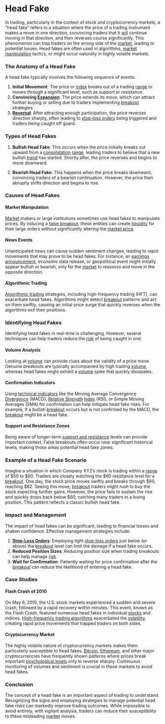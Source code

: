 # Head Fake

In trading, particularly in the context of stock and cryptocurrency markets, a "head fake" refers to a situation where the price of a trading instrument makes a move in one direction, convincing traders that it [will](../w/will.md) continue moving in that direction, and then reverses course significantly. This phenomenon can trap traders on the wrong side of the [market](../m/market.md), leading to potential losses. Head fakes are often used in algorithms, [market manipulation](../m/market_manipulation.md) tactics, or might occur naturally in highly volatile markets.

### The Anatomy of a Head Fake

A head fake typically involves the following sequence of events:

1. **Initial Movement**: The price or [index](../i/index.md) breaks out of a trading [range](../r/range.md) or moves through a significant level, such as support or resistance.
2. **Convincing [Expansion](../e/expansion.md)**: The price extends its move, which can attract further buying or selling due to traders implementing [breakout](../b/breakout.md) strategies.
3. **[Reversal](../r/reversal.md)**: After attracting enough participation, the price reverses direction sharply, often leading to [stop-loss orders](../s/stop-loss_orders.md) being triggered and traders being caught off guard.

### Types of Head Fakes

1. **Bullish Head Fake**: This occurs when the price initially breaks out upward from a [consolidation](../c/consolidation.md) [range](../r/range.md), leading traders to believe that a new bullish [trend](../t/trend.md) has started. Shortly after, the price reverses and begins to move downward.

2. **Bearish Head Fake**: This happens when the price breaks downward, convincing traders of a bearish continuation. However, the price then abruptly shifts direction and begins to rise.

### Causes of Head Fakes

#### **Market Manipulation**

[Market](../m/market.md) makers or large institutions sometimes use head fakes to manipulate prices. By inducing a [false breakout](../f/false_breakout.md), these entities can create [liquidity](../l/liquidity.md) for their large orders without significantly altering the [market price](../m/market_price.md).

#### **News Events**

Unanticipated news can cause sudden sentiment changes, leading to rapid movements that may prove to be head fakes. For instance, an [earnings announcement](../e/earnings_announcement.md), economic data release, or geopolitical event might initially appear bullish or bearish, only for the [market](../m/market.md) to reassess and move in the opposite direction.

#### **Algorithmic Trading**

[Algorithmic trading](../a/algorithmic_trading.md) strategies, including high-frequency trading (HFT), can exacerbate head fakes. Algorithms might detect [breakout](../b/breakout.md) patterns and act on them swiftly, causing an initial price surge that quickly reverses when the algorithms exit their positions.

### Identifying Head Fakes

Identifying head fakes in real-time is challenging. However, several techniques can help traders reduce the [risk](../r/risk.md) of being caught in one:

#### **Volume Analysis**

Looking at [volume](../v/volume.md) can provide clues about the validity of a price move. Genuine breakouts are typically accompanied by high trading [volume](../v/volume.md), whereas head fakes might exhibit a [volume](../v/volume.md) spike that quickly dissipates.

#### **Confirmation Indicators**

Using [technical indicators](../t/technical_indicators.md) like the Moving Average Convergence [Divergence](../d/divergence.md) (MACD), [Relative Strength](../r/relative_strength.md) [Index](../i/index.md) (RSI), or Simple Moving Averages (SMA) for confirmation can help mitigate head fake risks. For example, if a bullish [breakout](../b/breakout.md) occurs but is not confirmed by the MACD, the [breakout](../b/breakout.md) might be a head fake.

#### **Support and Resistance Zones**

Being aware of longer-term [support and resistance](../s/support_and_resistance.md) levels can provide important context. False breakouts often occur near significant historical levels, making those areas potential head fake zones.

### Example of a Head Fake Scenario

Imagine a situation in which Company XYZ’s stock is trading within a [range](../r/range.md) of $50 to $60. Traders are closely watching the $60 resistance level for a [breakout](../b/breakout.md). One day, the stock price moves swiftly and breaks through $60, reaching $62. Seeing this move, [breakout](../b/breakout.md) traders might rush to buy the stock expecting further gains. However, the price fails to sustain the rise and quickly drops back below $60, catching many traders in a losing position. This pattern reflects a classic bullish head fake.

### Impact and Management

The impact of head fakes can be significant, leading to financial losses and shaken confidence. Effective management strategies include:

1. **[Stop-Loss Orders](../s/stop-loss_orders.md)**: Employing tight [stop-loss orders](../s/stop-loss_orders.md) just below (or above) the [breakout](../b/breakout.md) level can limit the damage if a head fake occurs.
2. **Reduced Position Sizes**: Reducing position size when trading breakouts can help manage [risk](../r/risk.md).
3. **Wait for Confirmation**: Patiently waiting for price confirmation after the [breakout](../b/breakout.md) can reduce the likelihood of entering a head fake.

### Case Studies

#### **Flash Crash of 2010**

On May 6, 2010, the U.S. stock markets experienced a sudden and severe crash, followed by a rapid recovery within minutes. This event, known as the Flash Crash, featured numerous head fakes in individual [stocks](../s/stock.md) and indices. [High-frequency trading algorithms](../h/high-frequency_trading_algorithms.md) exacerbated the [volatility](../v/volatility.md), creating rapid price movements that trapped traders on both sides.

#### **Cryptocurrency Market**

The highly volatile nature of cryptocurrency markets makes them particularly susceptible to head fakes. [Bitcoin](../b/bitcoin.md), [Ethereum](../e/ethereum_.md), and other major cryptocurrencies have frequently shown patterns where prices break important [psychological levels](../p/psychological_levels_in_trading.md) only to reverse sharply. Continuous monitoring of volumes and sentiment is crucial in these markets to avoid head fakes.

### Conclusion

The concept of a head fake is an important aspect of trading to understand. Recognizing the signs and employing strategies to manage potential head fake risks can markedly improve trading outcomes. While impossible to avoid entirely, with vigilant analysis, traders can reduce their susceptibility to these misleading [market](../m/market.md) moves.
